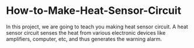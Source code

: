 # How-to-Make-Heat-Sensor-Circuit
In this project, we are going to teach you making heat sensor circuit. A heat sensor circuit senses the heat from various electronic devices like amplifiers, computer, etc, and thus generates the warning alarm.

